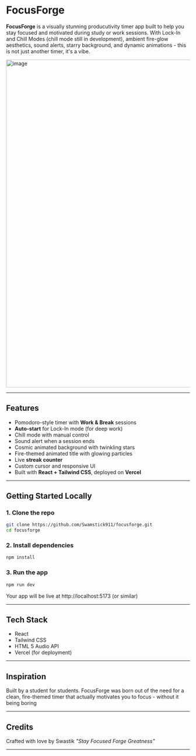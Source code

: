 # FocusForge

**FocusForge** is a visually stunning producutivity timer app built to help you stay focused and motivated during study or work sessions. With Lock-In and Chill Modes (chill mode still in development), ambient fire-glow aesthetics, sound alerts, starry background, and dynamic animations - this is not just another timer, it's a vibe.

<img width="1904" height="895" alt="image" src="https://github.com/user-attachments/assets/496cfd2a-2f4a-45ac-a48a-943d84ddd317" />


---

## Features

-  Pomodoro-style timer with **Work & Break** sessions  
-  **Auto-start** for Lock-In mode (for deep work)  
-  Chill mode with manual control  
-  Sound alert when a session ends  
-  Cosmic animated background with twinkling stars  
-  Fire-themed animated title with glowing particles  
-  Live **streak counter**  
-  Custom cursor and responsive UI  
-  Built with **React + Tailwind CSS**, deployed on **Vercel**

---

## Getting Started Locally 

### 1. Clone the repo 

```bash
git clone https://github.com/Swamstick911/focusforge.git
cd focusforge
```
### 2. Install dependencies 

```bash
npm install
```

### 3. Run the app

```bash
npm run dev
```

Your app will be live at http://localhost:5173 (or similar)

---
## Tech Stack

- React
- Tailwind CSS
- HTML 5 Audio API
- Vercel (for deployment)

---
## Inspiration
Built by a student for students. FocusForge was born out of the need for a clean, fire-themed timer that actually motivates you to focus - without it being boring 

---
## Credits
Crafted with love by Swastik 
_"Stay Focused Forge Greatness"_

---


